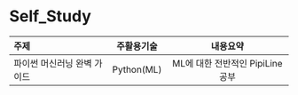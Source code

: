 # Self_Study

|주제|주활용기술|내용요약|
|:---|:---:|:---:|
| 파이썬 머신러닝 완벽 가이드 | Python(ML) | ML에 대한 전반적인 PipiLine 공부 |
